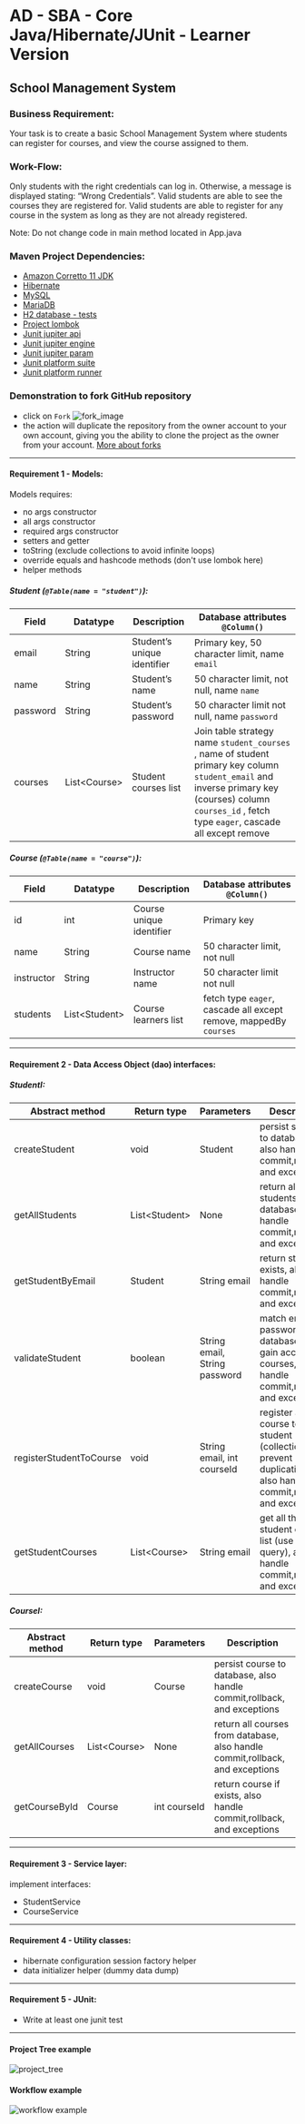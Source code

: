 # AD - SBA - Core Java/Hibernate/JUnit - Learner Version

## School Management System
### Business Requirement:
Your task is to create a basic School Management System
where students can register for courses, and view the
course assigned to them.
### Work-Flow:
Only students with the right credentials can log in.
Otherwise, a message is displayed stating: “Wrong Credentials”.
Valid students are able to see the courses they are registered for.
Valid students are able to register for any course in the system as
long as they are not already registered.

Note: Do not change code in main method located in App.java

### Maven Project Dependencies:

- [Amazon Corretto 11 JDK](https://docs.aws.amazon.com/corretto/latest/corretto-11-ug/downloads-list.html) 
- [Hibernate](https://mvnrepository.com/artifact/org.hibernate/hibernate-core) 
- [MySQL](https://mvnrepository.com/artifact/mysql/mysql-connector-java)
- [MariaDB](https://mvnrepository.com/artifact/org.mariadb.jdbc/mariadb-java-client)
- [H2 database - tests](https://mvnrepository.com/artifact/com.h2database/h2)
- [Project lombok](https://mvnrepository.com/artifact/org.projectlombok/lombok)
- [Junit jupiter api](https://mvnrepository.com/artifact/org.junit.jupiter/junit-jupiter-api)
- [Junit jupiter engine](https://mvnrepository.com/artifact/org.junit.jupiter/junit-jupiter-engine)
- [Junit jupiter param](https://mvnrepository.com/artifact/org.junit.jupiter/junit-jupiter-params)
- [Junit platform suite](https://mvnrepository.com/artifact/org.junit.platform/junit-platform-suite-engine)
- [Junit platform runner](https://mvnrepository.com/artifact/org.junit.platform/junit-platform-runner)

### Demonstration to fork GitHub repository
- click on `Fork`
![fork_image](images/fork_image.png)
- the action will duplicate the repository from the owner account
to your own account, giving you the ability to clone the project 
as the owner from your account. [More about forks](https://docs.github.com/en/pull-requests/collaborating-with-pull-requests/working-with-forks/about-forks)
---
#### Requirement 1 - Models:
Models requires:
- no args constructor 
- all args constructor
- required args constructor
- setters and getter
- toString (exclude collections to avoid infinite loops)
- override equals and hashcode methods (don't use lombok here)
- helper methods
##### Student (`@Table(name = "student")`):
| Field    | Datatype      | Description                 | Database attributes `@Column()`                                                                                                                                                                       | 
|----------|---------------|-----------------------------|-------------------------------------------------------------------------------------------------------------------------------------------------------------------------------------------------------|
 | email    | String        | Student’s unique identifier | Primary key, 50 character limit, name `email`                                                                                                                                                         |
 | name     | String        | Student’s name              | 50 character limit, not null, name `name`                                                                                                                                                             |
 | password | String        | Student’s password          | 50 character limit not null, name `password`                                                                                                                                                          |
 | courses  | List\<Course> | Student courses list        | Join table strategy name `student_courses` , name of student primary key column `student_email` and inverse primary key (courses) column `courses_id` , fetch type `eager`, cascade all except remove |

##### Course (`@Table(name = "course")`):

| Field      | Datatype       | Description              | Database attributes `@Column()`                                   | 
|------------|----------------|--------------------------|-------------------------------------------------------------------|
| id         | int            | Course unique identifier | Primary key                                                       |
| name       | String         | Course name              | 50 character limit, not null                                      |
| instructor | String         | Instructor name          | 50 character limit not null                                       |
| students   | List\<Student> | Course learners list     | fetch type `eager`, cascade all except remove, mappedBy `courses` | 

---
#### Requirement 2 - Data Access Object  (dao) interfaces:

##### StudentI:
| Abstract method         | Return type    | Parameters                    | Description                                                                                                     | 
|-------------------------|----------------|-------------------------------|-----------------------------------------------------------------------------------------------------------------|
| createStudent           | void           | Student                       | persist student to database, also handle commit,rollback, and exceptions                                        |
| getAllStudents          | List\<Student> | None                          | return all students from database, also handle commit,rollback, and exceptions                                  |
| getStudentByEmail       | Student        | String email                  | return student if exists, also handle commit,rollback, and exceptions                                           |
| validateStudent         | boolean        | String email, String password | match email and password to database to gain access to courses, also handle commit,rollback, and exceptions     |
| registerStudentToCourse | void           | String email, int courseId    | register a course to a student (collection to prevent duplication), also handle commit,rollback, and exceptions |
| getStudentCourses       | List\<Course>  | String email                  | get all the student courses list (use native query), also handle commit,rollback, and exceptions                | 

##### CourseI:
| Abstract method         | Return type   | Parameters                    | Description                                                                                                     | 
|-------------------------|---------------|-------------------------------|-----------------------------------------------------------------------------------------------------------------|
| createCourse            | void          | Course                        | persist course to database, also handle commit,rollback, and exceptions                                         |
| getAllCourses           | List\<Course> | None                          | return all courses from database, also handle commit,rollback, and exceptions                                   |
| getCourseById           | Course        | int courseId                  | return course if exists, also handle commit,rollback, and exceptions                                            |
---
#### Requirement 3 - Service layer:
implement interfaces:
- StudentService
- CourseService
---
#### Requirement 4 - Utility classes:
- hibernate configuration session factory helper
- data initializer helper (dummy data dump)
---
#### Requirement 5 - JUnit:
- Write at least one junit test
---
#### Project Tree example
![project_tree](images/project_tree.png)

#### Workflow example
![workflow example](images/example.png)